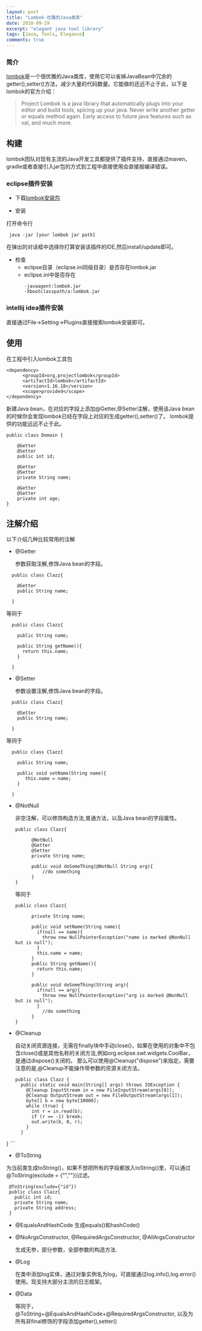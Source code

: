 ```yaml
---
layout: post
title: "Lombok-优雅的Java类库"
date: 2018-09-29
excerpt: "elegant java tool library"
tags: [Java, Tools, Elegance]
comments: true
---
```

### 简介

[lombok](https://projectlombok.org/)是一个很优雅的Java类库，使用它可以省掉JavaBean中冗余的getter(),setter()方法，减少大量的代码数量。它能做的还远不止于此，以下是lombok的官方介绍：
>  Project Lombok is a java library that automatically plugs into your editor and build tools, spicing up your java.
Never write another getter or equals method again. Early access to future java features such as val, and much more.

## 构建
lombok团队对现有主流的Java开发工具都提供了插件支持，直接通过maven，gradle或者直接引入jar包的方式到工程中直接使用会直接报编译错误。

### eclipse插件安装

- 下载[lombok安装包](https://projectlombok.org/downloads/lombok.jar)

- 安装

打开命令行

```
 java -jar [your lombok jar path]

```
在弹出的对话框中选择你打算安装该插件的IDE,然后install/update即可。

- 检查
  - eclipse目录（eclipse.ini同级目录）是否存在lombok.jar
  - eclipse.ini中是否存在
    ```
    -javaagent:lombok.jar
    -Xbootclasspath/a:lombok.jar
    ```




### intellij idea插件安装
直接通过File->Setting->Plugins直接搜索lombok安装即可。

## 使用

在工程中引入lombok工具包
```
<dependency>
      <groupId>org.projectlombok</groupId>
      <artifactId>lombok</artifactId>
      <version>1.16.18</version>
      <scope>provided</scope>
</dependency>
```
新建Java bean，在对应的字段上添加@Getter,@Setter注解，使用该Java bean的时候你会发现lombok已经在字段上对应的生成getter(),setter()了。
lombok提供的功能远远不止于此。

```
public class Domain {

    @Getter
    @Setter
    public int id;

    @Getter
    @Setter
    private String name;

    @Getter
    @Setter
    private int age;
}
```
## 注解介绍
 以下介绍几种比较常用的注解

- @Getter

  参数获取注解,修饰Java bean的字段。
```
  public class Clazz{

    @Getter
    public String name;

  }
```
  等同于
  ```
    public class Clazz{

      public String name;

      public String getName(){
        return this.name;
      }

    }
  ```


- @Setter

  参数设置注解,修饰Java bean的字段。
```
  public class Clazz{

    @Setter
    public String name;

  }
```
  等同于
  ```
    public class Clazz{

      public String name;

      public void setName(String name){
         this.name = name;
      }

    }
  ```


- @NotNull

    非空注解，可以修饰构造方法,普通方法，以及Java bean的字段属性。
    ```
    public class Clazz{

          @NotNull
          @Getter
          @Setter
          private String name;

          public void doSomeThing(@NotNull String arg){
              //do something
          }
    }
    ```
    等同于
    ```
    public class Clazz{

          private String name;

          public void setName(String name){
            if(null == name){
              throw new NullPointerException("name is marked @NonNull but is null");
            }
            this.name = name;
          }
          public String getName(){
            return this.name;
          }

          public void doSomeThing(String arg){
            if(null == arg){
              throw new NullPointerException("arg is marked @NonNull but is null");
            }
              //do something
          }
    }
    ```
- @Cleanup

    自动关闭资源连接，无需在finally块中手动close()，如果在使用的对象中不包含close()或是其他名称的关闭方法,例如org.eclipse.swt.widgets.CoolBar，是通过dispose()关闭的。
    那么可以使用@Cleanup("dispose")来指定。需要注意的是,@Cleanup不能操作带参数的资源关闭方法。
    ```
    public class Clazz {
      public static void main(String[] args) throws IOException {
        @Cleanup InputStream in = new FileInputStream(args[0]);
        @Cleanup OutputStream out = new FileOutputStream(args[1]);
        byte[] b = new byte[10000];
        while (true) {
          int r = in.read(b);
          if (r == -1) break;
          out.write(b, 0, r);
        }
      }
}
    ```


- @ToString

 为当前类生成toString()，如果不想把所有的字段都放入toString()里，可以通过@ToString(exclude = {"",""})过滤。

   ```
    @ToString(exclude={"id"})
    public class Clazz{
      public int id;
      private String name;
      private String address;
    }
   ```

- @EqualsAndHashCode
  生成equals()和hashCode()

- @NoArgsConstructor, @RequiredArgsConstructor,           @AllArgsConstructor

  生成无参，部分参数，全部参数的构造方法.

- @Log

  在类中添加log实体，通过对象实例名为log，可直接通过log.info(),log.error()使用。现支持大部分主流的日志框架。


- @Data

  等同于，@ToString+@EqualsAndHashCode+@RequiredArgsConstructor, 以及为所有非final修饰的字段添加getter(),setter()

